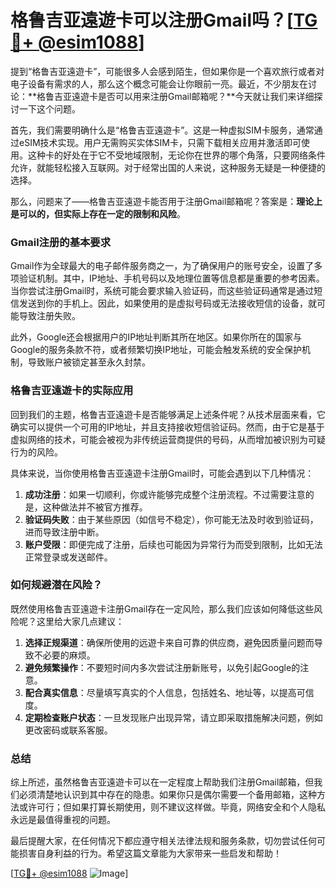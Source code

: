 # 格鲁吉亚遠遊卡可以注册Gmail吗？[[TG💪+ @esim1088](https://t.me/s/esim1088)]

提到“格鲁吉亚遠遊卡”，可能很多人会感到陌生，但如果你是一个喜欢旅行或者对电子设备有需求的人，那么这个概念可能会让你眼前一亮。最近，不少朋友在讨论：**格鲁吉亚遠遊卡是否可以用来注册Gmail邮箱呢？**今天就让我们来详细探讨一下这个问题。

首先，我们需要明确什么是“格鲁吉亚遠遊卡”。这是一种虚拟SIM卡服务，通常通过eSIM技术实现。用户无需购买实体SIM卡，只需下载相关应用并激活即可使用。这种卡的好处在于它不受地域限制，无论你在世界的哪个角落，只要网络条件允许，就能轻松接入互联网。对于经常出国的人来说，这种服务无疑是一种便捷的选择。

那么，问题来了——格鲁吉亚遠遊卡能否用于注册Gmail邮箱呢？答案是：**理论上是可以的，但实际上存在一定的限制和风险**。

### Gmail注册的基本要求

Gmail作为全球最大的电子邮件服务商之一，为了确保用户的账号安全，设置了多项验证机制。其中，IP地址、手机号码以及地理位置等信息都是重要的参考因素。当你尝试注册Gmail时，系统可能会要求输入验证码，而这些验证码通常是通过短信发送到你的手机上。因此，如果使用的是虚拟号码或无法接收短信的设备，就可能导致注册失败。

此外，Google还会根据用户的IP地址判断其所在地区。如果你所在的国家与Google的服务条款不符，或者频繁切换IP地址，可能会触发系统的安全保护机制，导致账户被锁定甚至永久封禁。

### 格鲁吉亚遠遊卡的实际应用

回到我们的主题，格鲁吉亚遠遊卡是否能够满足上述条件呢？从技术层面来看，它确实可以提供一个可用的IP地址，并且支持接收短信验证码。然而，由于它是基于虚拟网络的技术，可能会被视为非传统运营商提供的号码，从而增加被识别为可疑行为的风险。

具体来说，当你使用格鲁吉亚遠遊卡注册Gmail时，可能会遇到以下几种情况：
1. **成功注册**：如果一切顺利，你或许能够完成整个注册流程。不过需要注意的是，这种做法并不被官方推荐。
2. **验证码失败**：由于某些原因（如信号不稳定），你可能无法及时收到验证码，进而导致注册中断。
3. **账户受限**：即便完成了注册，后续也可能因为异常行为而受到限制，比如无法正常登录或发送邮件。

### 如何规避潜在风险？

既然使用格鲁吉亚遠遊卡注册Gmail存在一定风险，那么我们应该如何降低这些风险呢？这里给大家几点建议：

1. **选择正规渠道**：确保所使用的远遊卡来自可靠的供应商，避免因质量问题而导致不必要的麻烦。
2. **避免频繁操作**：不要短时间内多次尝试注册新账号，以免引起Google的注意。
3. **配合真实信息**：尽量填写真实的个人信息，包括姓名、地址等，以提高可信度。
4. **定期检查账户状态**：一旦发现账户出现异常，请立即采取措施解决问题，例如更改密码或联系客服。

### 总结

综上所述，虽然格鲁吉亚遠遊卡可以在一定程度上帮助我们注册Gmail邮箱，但我们必须清楚地认识到其中存在的隐患。如果你只是偶尔需要一个备用邮箱，这种方法或许可行；但如果打算长期使用，则不建议这样做。毕竟，网络安全和个人隐私永远是最值得重视的问题。

最后提醒大家，在任何情况下都应遵守相关法律法规和服务条款，切勿尝试任何可能损害自身利益的行为。希望这篇文章能为大家带来一些启发和帮助！

[[TG💪+ @esim1088](https://t.me/s/esim1088) ![Image](https://i.postimg.cc/4NQfJmqS/Snipaste-2025-05-13-00-14-12.png)]